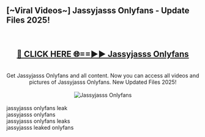 <h2>[~Viral Videos~] Jassyjasss Onlyfans - Update Files 2025!</h2>
<br>
<div align="center">
<h2><a href="https://betterlinks.top/A2PfLJ" rel="nofollow">🔴 CLICK HERE 🌐==►► Jassyjasss Onlyfans</a></h2>
<br>
Get Jassyjasss Onlyfans and all content. Now you can access all videos and pictures of Jassyjasss Onlyfans. New Updated Files 2025!
<br>
<br>
<a href="https://betterlinks.top/A2PfLJ" rel="nofollow" data-target="animated-image.originalLink"><img src="https://i.ibb.co.com/WyWwxjT/player-gif2.gif" alt="Jassyjasss Onlyfans" style="max-width: 100%; display: inline-block;" data-target="animated-image.originalImage"></a>
</div>
<br>
jassyjasss onlyfans leak<br>
jassyjasss onlyfans<br>
jassyjasss onlyfans leaks<br>
jassyjasss leaked onlyfans